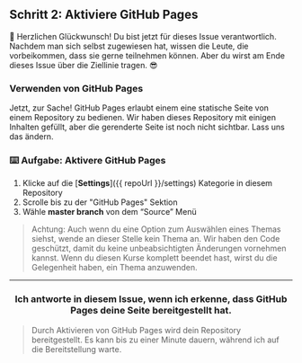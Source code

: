 ## Schritt 2: Aktiviere GitHub Pages

:tada: Herzlichen Glückwunsch! Du bist jetzt für dieses Issue verantwortlich. Nachdem man sich selbst zugewiesen hat, wissen die Leute, die vorbeikommen, dass sie gerne teilnehmen können. Aber du wirst am Ende dieses Issue über die Ziellinie tragen. :sunglasses:

### Verwenden von GitHub Pages

Jetzt, zur Sache! GitHub Pages erlaubt einem eine statische Seite von einem Repository zu bedienen. Wir haben dieses Repository mit einigen Inhalten gefüllt, aber die gerenderte Seite ist noch nicht sichtbar. Lass uns das ändern.

### :keyboard: Aufgabe: Aktivere GitHub Pages

1. Klicke auf die [**Settings**]({{ repoUrl }}/settings) Kategorie in diesem Repository
1. Scrolle bis zu der "GitHub Pages" Sektion
1. Wähle **master branch** von dem “Source” Menü

> Achtung: Auch wenn du eine Option zum Auswählen eines Themas siehst, wende an dieser Stelle kein Thema an. Wir haben den Code geschützt, damit du keine unbeabsichtigten Änderungen vornehmen kannst. Wenn du diesen Kurse komplett beendet hast, wirst du die Gelegenheit haben, ein Thema anzuwenden.

<hr>
<h3 align="center">Ich antworte in diesem Issue, wenn ich erkenne, dass GitHub Pages deine Seite bereitgestellt hat.</h3>

> Durch Aktivieren von GitHub Pages wird dein Repository bereitgestellt. Es kann bis zu einer Minute dauern, während ich auf die Bereitstellung warte.